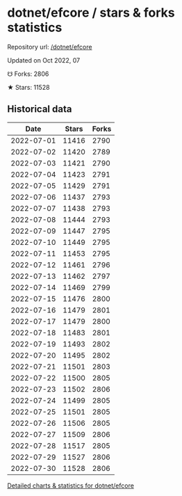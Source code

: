 # dotnet/efcore / stars & forks statistics

Repository url: [/dotnet/efcore](https://github.com/dotnet/efcore)

Updated on Oct 2022, 07

☋ Forks: 2806

★ Stars: 11528

## Historical data
| Date | Stars | Forks |
|------|-------|-------|
| 2022-07-01 | 11416 | 2790 | 
| 2022-07-02 | 11420 | 2789 | 
| 2022-07-03 | 11421 | 2790 | 
| 2022-07-04 | 11423 | 2791 | 
| 2022-07-05 | 11429 | 2791 | 
| 2022-07-06 | 11437 | 2793 | 
| 2022-07-07 | 11438 | 2793 | 
| 2022-07-08 | 11444 | 2793 | 
| 2022-07-09 | 11447 | 2795 | 
| 2022-07-10 | 11449 | 2795 | 
| 2022-07-11 | 11453 | 2795 | 
| 2022-07-12 | 11461 | 2796 | 
| 2022-07-13 | 11462 | 2797 | 
| 2022-07-14 | 11469 | 2799 | 
| 2022-07-15 | 11476 | 2800 | 
| 2022-07-16 | 11479 | 2801 | 
| 2022-07-17 | 11479 | 2800 | 
| 2022-07-18 | 11483 | 2801 | 
| 2022-07-19 | 11493 | 2802 | 
| 2022-07-20 | 11495 | 2802 | 
| 2022-07-21 | 11501 | 2803 | 
| 2022-07-22 | 11500 | 2805 | 
| 2022-07-23 | 11502 | 2806 | 
| 2022-07-24 | 11499 | 2805 | 
| 2022-07-25 | 11501 | 2805 | 
| 2022-07-26 | 11506 | 2805 | 
| 2022-07-27 | 11509 | 2806 | 
| 2022-07-28 | 11517 | 2805 | 
| 2022-07-29 | 11527 | 2806 | 
| 2022-07-30 | 11528 | 2806 | 


[Detailed charts & statistics for dotnet/efcore](https://reviewgithub.com/rep/dotnet/efcore)
